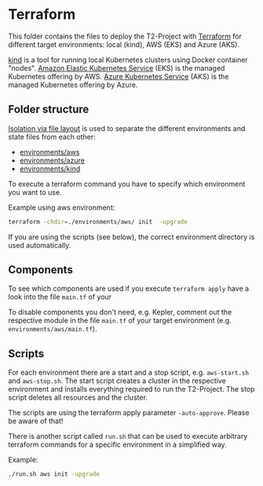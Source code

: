 # Terraform

This folder contains the files to deploy the T2-Project with [Terraform](https://www.terraform.io/) for different target environments: local (kind), AWS (EKS) and Azure (AKS).

[kind](https://kind.sigs.k8s.io/) is a tool for running local Kubernetes clusters using Docker container "nodes".
[Amazon Elastic Kubernetes Service](https://aws.amazon.com/de/eks/) (EKS) is the managed Kubernetes offering by AWS.
[Azure Kubernetes Service](https://learn.microsoft.com/en-us/azure/aks/) (AKS) is the managed Kubernetes offering by Azure.

## Folder structure

[Isolation via file layout](https://blog.gruntwork.io/how-to-manage-terraform-state-28f5697e68fa#a921) is used to separate the different environments and state files from each other:

- [environments/aws](./environments/aws/)
- [environments/azure](./environments/azure/)
- [environments/kind](./environments/kind/)

To execute a terraform command you have to specify which environment you want to use.

Example using aws environment:

```sh
terraform -chdir=./environments/aws/ init  -upgrade
```

If you are using the scripts (see below), the correct environment directory is used automatically.

## Components

To see which components are used if you execute `terraform apply` have a look into the file `main.tf` of your 

To disable components you don't need, e.g. Kepler, comment out the respective module in the file `main.tf` of your target environment (e.g. `environments/aws/main.tf`).

## Scripts

For each environment there are a start and a stop script, e.g. `aws-start.sh` and `aws-stop.sh`. The start script creates a cluster in the respective environment and installs everything required to run the T2-Project. The stop script deletes all resources and the cluster.

The scripts are using the terraform apply parameter `-auto-approve`. Please be aware of that!

There is another script called `run.sh` that can be used to execute arbitrary terraform commands for a specific environment in a simplified way.

Example:

```sh
./run.sh aws init -upgrade
```
